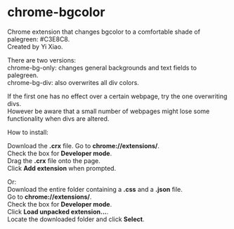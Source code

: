 # chrome-bgcolor

Chrome extension that changes bgcolor to a comfortable shade of palegreen: #C3E8C8.  
Created by Yi Xiao.

There are two versions:  
chrome-bg-only: changes general backgrounds and text fields to palegreen.  
chrome-bg-div: also overwrites all div colors. 

If the first one has no effect over a certain webpage, try the one overwriting divs.  
However be aware that a small number of webpages might lose some functionality when divs are altered.

How to install:

Download the **.crx** file.
Go to **chrome://extensions/**.  
Check the box for **Developer mode**.  
Drag the **.crx** file onto the page.  
Click **Add extension** when prompted.

Or:  
Download the entire folder containing a **.css** and a **.json** file.   
Go to **chrome://extensions/**.  
Check the box for **Developer mode**.  
Click **Load unpacked extension...**.  
Locate the downloaded folder and click **Select**.
